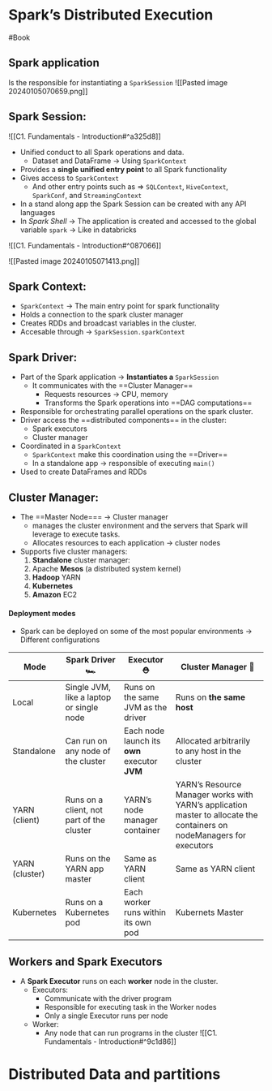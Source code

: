 # Spark’s Distributed Execution
#Book
## Spark application 

Is the responsible for instantiating a `SparkSession`
![[Pasted image 20240105070659.png]]
## Spark Session:
![[C1. Fundamentals - Introduction#^a325d8]]
- Unified conduct to all Spark operations and data.
	- Dataset and DataFrame → Using `SparkContext`
- Provides a **single unified entry point** to all Spark functionality
- Gives access to `SparkContext`
	- And other entry points such as => `SQLContext`, `HiveContext`, `SparkConf`, and `StreamingContext`
- In a stand along app the Spark Session can be created with any API languages
- In *Spark Shell* → The application is created and accessed to the global variable `spark` → Like in databricks

![[C1. Fundamentals - Introduction#^087066]]

![[Pasted image 20240105071413.png]]
## Spark Context:
- `SparkContext` → The main entry point for spark functionality
- Holds a connection to the spark cluster manager
- Creates RDDs and broadcast variables in the cluster.
- Accesable through → `SparkSession.sparkContext`

## Spark Driver:
- Part of the Spark application → **Instantiates a** `SparkSession`
	- It communicates with the ==Cluster Manager==
		- Requests resources → CPU, memory
		- Transforms the Spark operations into ==DAG computations==
- Responsible for orchestrating parallel operations on the spark cluster.
- Driver access the ==distributed components== in the cluster:
	- Spark executors
	- Cluster manager
- Coordinated in a `SparkContext`
	-  `SparkContext` make this coordination using the ==Driver==
	- In a standalone app → responsible of executing `main()`
- Used to create DataFrames and RDDs

## Cluster Manager:
- The ==Master Node=== → Cluster manager
	- manages the cluster environment and the servers that Spark will leverage to execute tasks.
	- Allocates resources to each application → cluster nodes
- Supports five cluster managers:
	1. **Standalone** cluster manager: 
	2. Apache **Mesos** (a distributed system kernel)
	3. **Hadoop** YARN
	4. **Kubernetes**
	5. **Amazon** EC2

#### Deployment modes
- Spark can be deployed on some of the most popular environments → Different configurations 

| Mode           | Spark Driver 🏎                            | Executor ⛑                                    | Cluster Manager 📐                                                                                                    |
| -------------- | ----------------------------------------- | --------------------------------------------- | --------------------------------------------------------------------------------------------------------------------- |
| Local          | Single JVM, like a laptop or single node  | Runs on the same JVM as the driver            | Runs on **the same host**                                                                                             |
| Standalone     | Can run on any node of the cluster        | Each node launch its **own** executor **JVM** | Allocated arbitrarily to any host in the cluster                                                                      |
| YARN (client)  | Runs on a client, not part of the cluster | YARN’s node manager container                 | YARN’s Resource Manager works with YARN’s application master to allocate the containers on nodeManagers for executors |
| YARN (cluster) | Runs on the YARN app master               | Same as YARN client                           | Same as YARN client                                                                                                   |
| Kubernetes     | Runs on a Kubernetes pod                  | Each worker runs within its own pod                                              | Kubernets Master                                                                                                                      |
## Workers and Spark Executors
- A **Spark Executor** runs on each **worker** node in the cluster.
	- Executors: 
		- Communicate with the driver program
		- Responsible for executing task in the Worker nodes
		- Only a single Executor runs per node
	- Worker:
		- Any node that can run programs in the cluster
![[C1. Fundamentals - Introduction#^9c1d86]]

# Distributed Data and partitions

